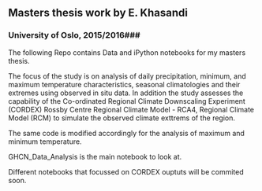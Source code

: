 ## Masters thesis work by E. Khasandi ##
### University of Oslo, 2015/2016###

The following Repo contains Data and iPython notebooks for my masters thesis.

The focus of the study is on analysis of daily precipitation, minimum, and maximum temperature characteristics, seasonal climatologies and their extremes using observed in situ data. In addition the study assesses the capability of the Co-ordinated Regional Climate Downscaling Experiment (CORDEX) Rossby Centre Regional Climate Model - RCA4, Regional Climate Model (RCM) to simulate the observed climate exttrems of the region. 

The same code is modified accordingly for the analysis of maximum and minimum temperature.

GHCN_Data_Analysis is the main notebook to look at. 

Different notebooks that focussed on CORDEX ouptuts will be commited soon.



